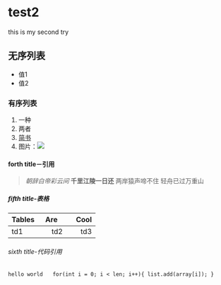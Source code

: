 # test2
this is my second try
## 无序列表
- 值1
- 值2
### 有序列表
1. 一种
2. 两者
3. [简书](http://www.jianshu.com)
4. 图片：![](http://upload-images.jianshu.io/upload_images/259-0ad0d0bfc1c608b6.jpg?imageMogr2/auto-orient/strip%7CimageView2/2/w/1240)
#### forth title－引用
> *朝辞白帝彩云间*
> **千里江陵一日还**
> 两岸猿声啼不住
> 轻舟已过万重山
##### fifth title-表格
|Tables    |Are        |Cool  |
|----------|:---------:|-----:|
|td1       |td2        |td3   |
###### sixth title-代码引用
 `hello world `
 ` ` `
for(int i = 0; i < len; i++){
  list.add(array[i]);
}
 ` ` `
